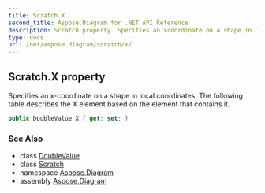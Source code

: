 ```yaml
---
title: Scratch.X
second_title: Aspose.Diagram for .NET API Reference
description: Scratch property. Specifies an xcoordinate on a shape in local coordinates. The following table describes the X element based on the element that contains it
type: docs
url: /net/aspose.diagram/scratch/x/
---
```

## Scratch.X property

Specifies an x-coordinate on a shape in local coordinates. The following table describes the X element based on the element that contains it.

```csharp
public DoubleValue X { get; set; }
```

### See Also

* class [DoubleValue](../../doublevalue/)
* class [Scratch](../)
* namespace [Aspose.Diagram](../../scratch/)
* assembly [Aspose.Diagram](../../../)


